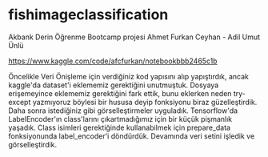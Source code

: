 # fishimageclassification

Akbank Derin Öğrenme Bootcamp projesi
Ahmet Furkan Ceyhan - Adil Umut Ünlü 

https://www.kaggle.com/code/afcfurkan/notebookbbb2465c1b

Öncelikle Veri Önişleme için verdiğiniz kod yapısını alıp yapıştırdık, ancak kaggle'da dataset'i eklememiz gerektiğini unutmuştuk.
Dosyaya erişemeyince eklememiz gerektiğini fark ettik, bunu eklerken neden try-except yazmıyoruz böylesi bir hususa deyip fonksiyonu biraz güzelleştirdik.
Daha sonra istediğiniz gibi görselleştirmeler uyguladık.
Tensorflow'da LabelEncoder'ın class'larını çıkartmadığımız için bir küçük pişmanlık yaşadık. 
Class isimleri gerektiğinde kullanabilmek için prepare_data fonksiyonunda label_encoder'i döndürdük. 
Devamında veri setini işledik ve görselleştirdik.
